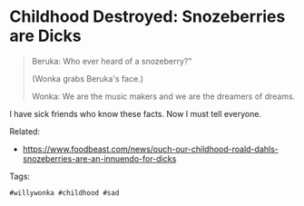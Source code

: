 # Childhood Destroyed: Snozeberries are Dicks

> Beruka: Who ever heard of a snozeberry?"
>
> (Wonka grabs Beruka's face.)
>
> Wonka: We are the music makers and we are the dreamers of dreams.

I have sick friends who know these facts. Now I must tell everyone.

Related:

* <https://www.foodbeast.com/news/ouch-our-childhood-roald-dahls-snozeberries-are-an-innuendo-for-dicks>

Tags:

    #willywonka #childhood #sad
